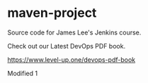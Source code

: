 # maven-project
Source code for James Lee's Jenkins course.

Check out our Latest DevOps PDF book.

https://www.level-up.one/devops-pdf-book

Modified 1
